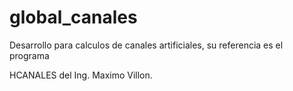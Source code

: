 # global_canales
Desarrollo para calculos de canales artificiales, su referencia es el programa 


HCANALES del Ing. Maximo Villon.
